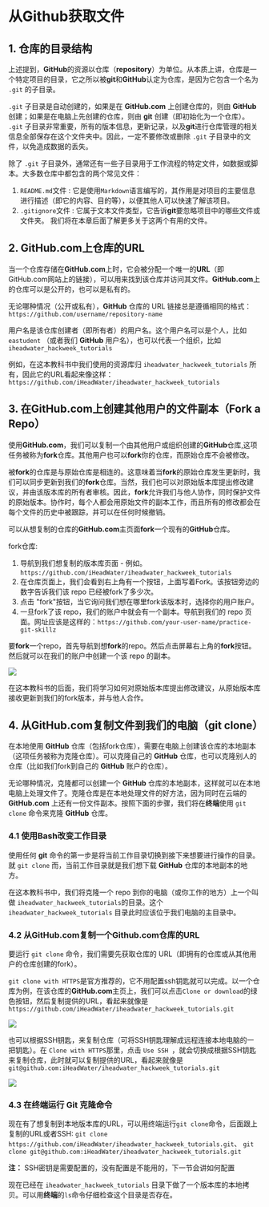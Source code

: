 # 从Github获取文件

## 1. 仓库的目录结构

上述提到，**GitHub**的资源以仓库（**repository**）为单位。从本质上讲，仓库是一个特定项目的目录，它之所以被**git**和**GitHub**认定为仓库，是因为它包含一个名为` .git` 的子目录。

`.git` 子目录是自动创建的，如果是在 **GitHub.com** 上创建仓库的，则由 **GitHub** 创建；如果是在电脑上先创建的仓库，则由 **git** 创建（即初始化为一个仓库）。 `.git` 子目录非常重要，所有的版本信息，更新记录，以及**git**进行仓库管理的相关信息全部保存在这个文件夹中。因此，一定不要修改或删除 `.git` 子目录中的文件，以免造成数据的丢失。

除了 `.git` 子目录外，通常还有一些子目录用于工作流程的特定文件，如数据或脚本。大多数仓库中都包含的两个常见文件：

1. `README.md`文件  : 它是使用`Markdown`语言编写的，其作用是对项目的主要信息进行描述（即它的内容、目的等），以便其他人可以快速了解该项目。
2. `.gitignore`文件 : 它属于文本文件类型，它告诉**git**要忽略项目中的哪些文件或文件夹。 我们将在本章后面了解更多关于这两个有用的文件。

## 2. GitHub.com上仓库的URL

当一个仓库存储在**GitHub.com**上时，它会被分配一个唯一的**URL**（即GitHub.com网站上的链接），可以用来找到该仓库并访问其文件。**GitHub.com**上的仓库可以是公开的，也可以是私有的。

无论哪种情况（公开或私有），**GitHub** 仓库的 URL 链接总是遵循相同的格式：`https://github.com/username/repository-name`

用户名是该仓库创建者（即所有者）的用户名。这个用户名可以是个人，比如 `eastudent` （或者我们 **GitHub** 用户名），也可以代表一个组织，比如 `iheadwater_hackweek_tutorials`

例如，在这本教科书中我们使用的资源库归 `iheadwater_hackweek_tutorials` 所有，因此它的URL看起来像这样：`https://github.com/iHeadWater/iheadwater_hackweek_tutorials`

## 3. 在GitHub.com上创建其他用户的文件副本（Fork a Repo）

使用**GitHub.com**，我们可以复制一个由其他用户或组织创建的**GitHub**仓库,这项任务被称为**fork**仓库。其他用户也可以**fork**你的仓库，而原始仓库不会被修改。

被**fork**的仓库是与原始仓库是相连的。这意味着当**fork**的原始仓库发生更新时，我们可以同步更新到我们的**fork**仓库。当然，我们也可以对原始版本库提出修改建议，并由该版本库的所有者审核。因此，**fork**允许我们与他人协作，同时保护文件的原始版本。协作时，每个人都会用原始文件的副本工作，而且所有的修改都会在每个文件的历史中被跟踪，并可以在任何时候撤销。

可以从想复制的仓库的**GitHub.com**主页面**fork**一个现有的**GitHub**仓库。

fork仓库:

1. 导航到我们想复制的版本库页面 - 例如。
`https://github.com/iHeadWater/iheadwater_hackweek_tutorials`
2. 在仓库页面上，我们会看到右上角有一个按钮，上面写着Fork。该按钮旁边的数字告诉我们该 repo 已经被fork了多少次。
3. 点击 "fork"按钮，当它询问我们想在哪里fork该版本时，选择你的用户账户。
4. 一旦fork了该 repo，我们的账户中就会有一个副本。导航到我们的 repo 页面。网址应该是这样的：`https://github.com/your-user-name/practice-git-skillz`

要**fork**一个repo，首先导航到想**fork**的repo。然后点击屏幕右上角的**fork**按钮。然后就可以在我们的账户中创建一个该 repo 的副本。

![](../img/fork.jpg)

在这本教科书的后面，我们将学习如何对原始版本库提出修改建议，从原始版本库接收更新到我们的fork版本，并与他人合作。

## 4. 从GitHub.com复制文件到我们的电脑（git clone）

在本地使用 **GitHub** 仓库（包括fork仓库），需要在电脑上创建该仓库的本地副本（这项任务被称为克隆仓库）。可以克隆自己的 **GitHub** 仓库，也可以克隆别人的仓库（比如我们fork到自己的 **GitHub** 账户的仓库）。

无论哪种情况，克隆都可以创建一个 **GitHub** 仓库的本地副本，这样就可以在本地电脑上处理文件了。克隆仓库是在本地处理文件的好方法，因为同时在云端的 **GitHub.com** 上还有一份文件副本。按照下面的步骤，我们将在**终端**使用 `git clone` 命令来克隆 **GitHub** 仓库。

### 4.1 使用Bash改变工作目录

使用任何 **git** 命令的第一步是将当前工作目录切换到接下来想要进行操作的目录。就 `git clone` 而，当前工作目录就是我们想下载 **GitHub** 仓库的本地副本的地方。

在这本教科书中，我们将克隆一个 repo 到你的电脑（或你工作的地方）上一个叫做 `iheadwater_hackweek_tutorials`的目录。这个 `iheadwater_hackweek_tutorials` 目录此时应该位于我们电脑的主目录中。

### 4.2 从GitHub.com复制一个Github.com仓库的URL

要运行 `git clone` 命令，我们需要先获取仓库的 URL（即拥有的仓库或从其他用户的仓库创建的fork）。

`git clone with HTTPS`是官方推荐的，它不用配置ssh钥匙就可以完成。以一个仓库为例，在该仓库的**GitHub.com**主页上，我们可以点击`Clone or download`的绿色按钮，然后复制提供的URL，看起来就像是
`https://github.com/iHeadWater/iheadwater_hackweek_tutorials.git`

![](../img/https.jpg)

也可以根据SSH钥匙，来复制仓库（可将SSH钥匙理解成远程连接本地电脑的一把钥匙）。在 `Clone with HTTPS`那里，点击 `Use SSH `，就会切换成根据SSH钥匙来复制仓库，此时就可以复制提供的URL，看起来就像是
`git@github.com:iHeadWater/iheadwater_hackweek_tutorials.git`

![](../img/ssh.jpg)

### 4.3 在终端运行 Git 克隆命令

现在有了想复制到本地版本库的URL，可以用终端运行`git clone`命令，后面跟上复制的URL或者SSH:
`git clone https://github.com/iHeadWater/iheadwater_hackweek_tutorials.git`、
`git clone git@github.com:iHeadWater/iheadwater_hackweek_tutorials.git`

**注：** SSH密钥是需要配置的，没有配置是不能用的，下一节会讲如何配置

现在已经在 `iheadwater_hackweek_tutorials` 目录下做了一个版本库的本地拷贝。可以用**终端**的`ls`命令仔细检查这个目录是否存在。